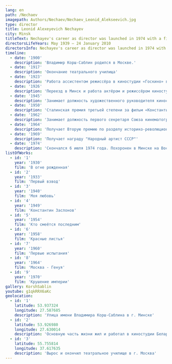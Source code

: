 ```yaml
---
lang: en
path: /Nechaev
imagepath: Authors/Nechaev/Nechaev_Leonid_Alekseevich.jpg
type: director
title: Leonid Alexeyevich Nechayev
city: Minsk
titleText: Nechayev's career as director was launched in 1974 with a film called The Adventure in a Town That Doesn't Exist.
directorsLifeYears: May 1939 – 24 January 2010
directorsInfo: Nechayev's career as director was launched in 1974 with a film called The Adventure in a Town That Doesn't Exist. He was also the creator of the popular musical fairy tales About The Little Red Riding Hood and The Adventures of Buratino. He was a prolific director at the studio Belarusfilm, where he worked for 17 years and shot 10 films. The Minsk Museum of Cinema has a hall exclusively dedicated to his creative legacy.
timeline: 
  - date: '1900'
    description: 'Владимир Корш-Саблин родился в Москве.' 
  - date: '1917'
    description: 'Окончание театрального училища'
  - date: '1923'
    description: 'Работа ассистентом режиссёра в киностудии «Госкино» в Москве'
  - date: '1926'
    description: 'Переезд в Минск и работа актёром и режиссёром киностудии «Советская Беларусь» (позже «Беларусьфильм»)'
  - date: '1945'
    description: 'Занимает должность художественного руководителя киностудии "Беларусьфильм"'
  - date: '1950'
    description: 'Сталинская премия третьей степени за фильм «Константин Заслонов»'
  - date: '1962'
    description: 'Занимает должность первого секретаря Союза кинематографистов Белоруссии.'
  - date: '1964'
    description: 'Получает Вторую премию по разделу историко-революционных фильмов I-го Всесоюзного кинофестиваля за фильм  «Москва — Генуя»'
  - date: '1969'
    description: 'Получает награду "Народный артист СССР"'
  - date: '1974'
    description: 'Cкончался 6 июля 1974 года. Похоронен в Минске на Восточном кладбище'
listOfWorks:
  - id: '1'
    year: '1930'
    film: 'В огне рожденная'
  - id: '2'
    year: '1933'
    film: 'Первый взвод'
  - id: '3'
    year: '1940'
    film: 'Моя любовь'
  - id: '4'
    year: '1949'
    film: 'Константин Заслонов'
  - id: '5'
    year: '1954'
    film: 'Кто смеётся последним'
  - id: '6'
    year: '1958'
    film: 'Красные листья'
  - id: '7'
    year: '1960'
    film: 'Первые испытания'
  - id: '8'
    year: '1964'
    film: 'Москва - Генуя'
  - id: '9'
    year: '1970'
    film: 'Крушение империи'
gallery: KorshSablin
youtube: g1qkRRX6aKc
geolocation:
  - id: '1'
    latitude: 53.937324
    longitude: 27.587685
    description: 'Улица имени Владимира Корш-Саблина в г. Минске'
  - id: '2'
    latitude: 53.926980
    longitude: 27.630014
    description: 'Основную часть жизни жил и работал в киностудии Беларусьфильм в г. Минске'
  - id: '3'
    latitude: 55.755814
    longitude: 37.617635
    description: 'Вырос и окончил театральное училище в г. Москва'
---
```

